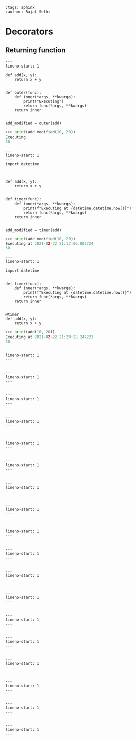 ```{post} 2222-02-22
:tags: sphinx
:author: Rajat Sethi
```

# Decorators


## Returning function

```{code-block} python
---
lineno-start: 1
---
def add(x, y):
    return x + y


def outer(func):
    def inner(*args, **kwargs):
        print("Executing")
        return func(*args, **kwargs)
    return inner


add_modified = outer(add)
```

```python
>>> print(add_modified(10, 20))
Executing
30
```






```{code-block} python
---
lineno-start: 1
---
import datetime



def add(x, y):
    return x + y


def timer(func):
    def inner(*args, **kwargs):
        print(f"Executing at {datetime.datetime.now()}")
        return func(*args, **kwargs)
    return inner


add_modified = timer(add)
```

```python
>>> print(add_modified(10, 20))
Executing at 2021-02-22 21:17:06.002724
30
```





```{code-block} python
---
lineno-start: 1
---
import datetime


def timer(func):
    def inner(*args, **kwargs):
        print(f"Executing at {datetime.datetime.now()}")
        return func(*args, **kwargs)
    return inner


@timer
def add(x, y):
    return x + y
```

```python
>>> print(add(10, 20))
Executing at 2021-02-22 21:20:28.247221
30
```





```{code-block} python
---
lineno-start: 1
---
```

```python
```






```{code-block} python
---
lineno-start: 1
---
```

```python
```






```{code-block} python
---
lineno-start: 1
---
```

```python
```






```{code-block} python
---
lineno-start: 1
---
```

```python
```






```{code-block} python
---
lineno-start: 1
---
```

```python
```






```{code-block} python
---
lineno-start: 1
---
```

```python
```






```{code-block} python
---
lineno-start: 1
---
```

```python
```






```{code-block} python
---
lineno-start: 1
---
```

```python
```






```{code-block} python
---
lineno-start: 1
---
```

```python
```






```{code-block} python
---
lineno-start: 1
---
```

```python
```






```{code-block} python
---
lineno-start: 1
---
```

```python
```






```{code-block} python
---
lineno-start: 1
---
```

```python
```





```{code-block} python
---
lineno-start: 1
---
```

```python
```





```{code-block} python
---
lineno-start: 1
---
```

```python
```




```{code-block} python
---
lineno-start: 1
---
```

```python
```





```{code-block} python
---
lineno-start: 1
---
```

```python
```





```{code-block} python
---
lineno-start: 1
---
```

```python
```







```{code-block} python
---
lineno-start: 1
---
```

```python
```